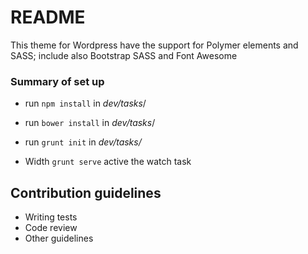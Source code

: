 # README #

This theme for Wordpress have the support for Polymer elements and SASS; include also Bootstrap SASS and Font Awesome

### Summary of set up ###

* run ```npm install``` in *dev/tasks*/
* run ```bower install``` in *dev/tasks*/
* run ```grunt init``` in *dev/tasks/* 

* Width ```grunt serve``` active the watch task

## Contribution guidelines ##

* Writing tests
* Code review
* Other guidelines